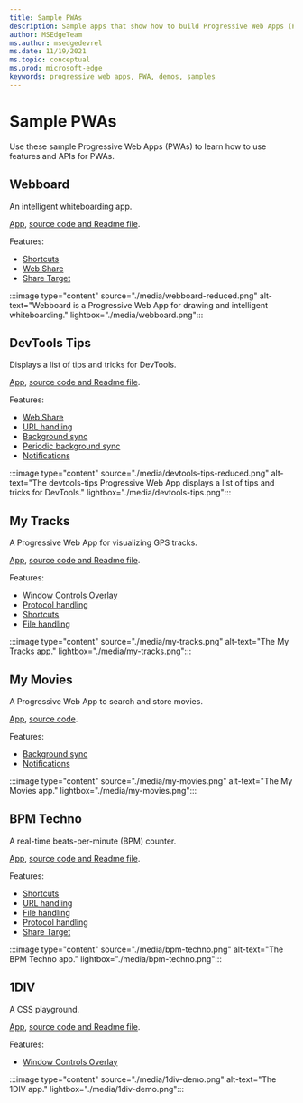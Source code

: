 ```yaml
---
title: Sample PWAs
description: Sample apps that show how to build Progressive Web Apps (PWAs).
author: MSEdgeTeam
ms.author: msedgedevrel
ms.date: 11/19/2021
ms.topic: conceptual
ms.prod: microsoft-edge
keywords: progressive web apps, PWA, demos, samples
---
```

# Sample PWAs

Use these sample Progressive Web Apps (PWAs) to learn how to use features and APIs for PWAs.


<!-- ====================================================================== -->
## Webboard

An intelligent whiteboarding app.

[App](https://webboard.app/), [source code and Readme file](https://github.com/pwa-builder/web-whiteboard).

Features:

*  [Shortcuts](./how-to/shortcuts.md)
*  [Web Share](./how-to/share.md#sharing-content)
*  [Share Target](./how-to/share.md#receiving-shared-content)

:::image type="content" source="./media/webboard-reduced.png" alt-text="Webboard is a Progressive Web App for drawing and intelligent whiteboarding." lightbox="./media/webboard.png":::


<!-- ====================================================================== -->
## DevTools Tips

Displays a list of tips and tricks for DevTools.

[App](https://devtoolstips.org), [source code and Readme file](https://github.com/captainbrosset/devtools-tips).

Features:

*  [Web Share](./how-to/share.md#sharing-content)
*  [URL handling](./how-to/handle-urls.md)
*  [Background sync](./how-to/background-syncs.md#synchronize-data-with-the-server-with-the-background-sync-api)
*  [Periodic background sync](./how-to/background-syncs.md#regularly-get-fresh-content-with-the-periodic-background-sync-api)
*  [Notifications](./how-to/notifications-badges.md#display-notifications-in-the-action-center)

:::image type="content" source="./media/devtools-tips-reduced.png" alt-text="The devtools-tips Progressive Web App displays a list of tips and tricks for DevTools." lightbox="./media/devtools-tips.png":::


<!-- ====================================================================== -->
## My Tracks

A Progressive Web App for visualizing GPS tracks.

[App](https://captainbrosset.github.io/mytracks/), [source code and Readme file](https://github.com/captainbrosset/mytracks).

Features:

*  [Window Controls Overlay](./how-to/window-controls-overlay.md)
*  [Protocol handling](./how-to/handle-protocols.md)
*  [Shortcuts](./how-to/shortcuts.md)
*  [File handling](./how-to/handle-files.md)

:::image type="content" source="./media/my-tracks.png" alt-text="The My Tracks app." lightbox="./media/my-tracks.png":::


<!-- ====================================================================== -->
## My Movies

A Progressive Web App to search and store movies.

[App](https://quirky-rosalind-ac1e65.netlify.app/), [source code](https://github.com/captainbrosset/movies-db-pwa).<!-- todo: link to readme -->

Features:

*  [Background sync](./how-to/background-syncs.md#synchronize-data-with-the-server-with-the-background-sync-api)
*  [Notifications](./how-to/notifications-badges.md#display-notifications-in-the-action-center)

:::image type="content" source="./media/my-movies.png" alt-text="The My Movies app." lightbox="./media/my-movies.png":::


<!-- ====================================================================== -->
## BPM Techno

A real-time beats-per-minute (BPM) counter.

[App](https://bpmtech.no/), [source code and Readme file](https://github.com/webmaxru/bpm-counter).

Features:

*  [Shortcuts](./how-to/shortcuts.md)
*  [URL handling](./how-to/handle-urls.md)
*  [File handling](./how-to/handle-files.md)
*  [Protocol handling](./how-to/handle-protocols.md)
*  [Share Target](./how-to/share.md#receiving-shared-content)

:::image type="content" source="./media/bpm-techno.png" alt-text="The BPM Techno app." lightbox="./media/bpm-techno.png":::


<!-- ====================================================================== -->
## 1DIV

A CSS playground.

[App](https://microsoftedge.github.io/Demos/1DIV/dist/), [source code and Readme file](https://github.com/MicrosoftEdge/Demos/tree/main/1DIV).

Features:

*  [Window Controls Overlay](./how-to/window-controls-overlay.md)

:::image type="content" source="./media/1div-demo.png" alt-text="The 1DIV app." lightbox="./media/1div-demo.png":::
